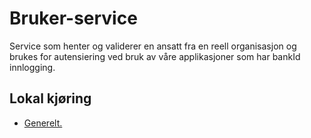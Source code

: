 # Bruker-service

Service som henter og validerer en ansatt fra en reell organisasjon og brukes for autensiering ved bruk av våre
applikasjoner som har bankId innlogging.

## Lokal kjøring
* [Generelt.](../../docs/local_general.md)

